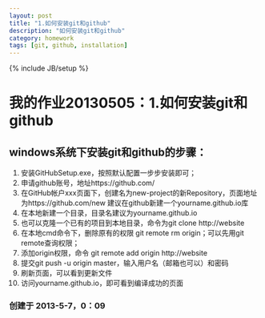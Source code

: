 ```yaml
---
layout: post
title: "1.如何安装git和github"
description: "如何安装git和github"
category: homework
tags: [git, github, installation]
---
```

{% include JB/setup %}

# 我的作业20130505：1.如何安装git和github
## windows系统下安装git和github的步骤：
1. 安装GitHubSetup.exe，按照默认配置一步步安装即可；
2. 申请github账号，地址https://github.com/
3. 在GitHub帐户xxx页面下，创建名为new-project的新Repository，页面地址为https://github.com/new
建议在github新建一个yourname.github.io库
4. 在本地新建一个目录，目录名建议为yourname.github.io
5. 也可以克隆一个已有的项目到本地目录，命令为git clone http://website
6. 在本地cmd命令下，删除原有的权限 git remote rm origin；可以先用git remote查询权限；
7. 添加origin权限，命令 git remote add origin http://website
8. 提交git push -u origin master，输入用户名（邮箱也可以）和密码
9. 刷新页面，可以看到更新文件
10. 访问yourname.github.io，即可看到编译成功的页面

### 创建于 2013-5-7，0：09
